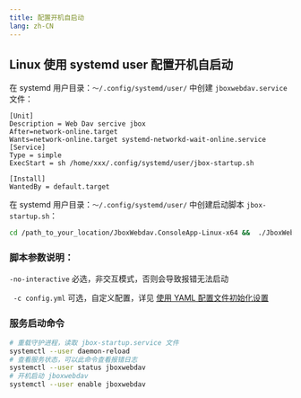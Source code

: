 ```yaml
---
title: 配置开机自启动
lang: zh-CN
---
```


## Linux 使用 systemd user 配置开机自启动
在 systemd 用户目录：`～/.config/systemd/user/` 中创建 `jboxwebdav.service` 文件：
```jboxwebdav.service
[Unit]
Description = Web Dav sercive jbox
After=network-online.target
Wants=network-online.target systemd-networkd-wait-online.service
[Service]
Type = simple
ExecStart = sh /home/xxx/.config/systemd/user/jbox-startup.sh

[Install]
WantedBy = default.target
```
在 systemd 用户目录：`～/.config/systemd/user/` 中创建启动脚本 `jbox-startup.sh`：
```bash
cd /path_to_your_location/JboxWebdav.ConsoleApp-Linux-x64 &&  ./JboxWebdav.ConsoleApp  -no-interactive  -c config.yml
```
### 脚本参数说明：  
`-no-interactive` 必选，非交互模式，否则会导致报错无法启动 

` -c config.yml` 可选，自定义配置，详见 [使用 YAML 配置文件初始化设置](./Config.md)

### 服务启动命令

```bash
# 重载守护进程，读取 jbox-startup.service 文件
systemctl --user daemon-reload
# 查看服务状态，可以此命令查看报错日志
systemctl --user status jboxwebdav
# 开机启动 jboxwebdav
systemctl --user enable jboxwebdav
```



